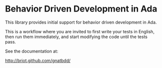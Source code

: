 
# Behavior Driven Development in Ada

This library provides initial support for behavior driven
development in Ada.

This is a workflow where you are invited to first write your
tests in English, then run them immediately, and start modifying
the code until the tests pass.

See the documentation at:

   http://briot.github.com/gnatbdd/
